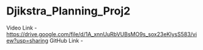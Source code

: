 # Djikstra_Planning_Proj2

Video Link -  https://drive.google.com/file/d/1A_xnnUuRbVUBsMO9s_sox23eKlysS583/view?usp=sharing
GitHub Link - 
